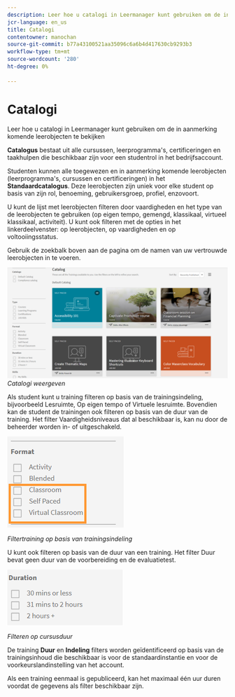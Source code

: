 ```yaml
---
description: Leer hoe u catalogi in Leermanager kunt gebruiken om de in aanmerking komende leerobjecten te bekijken
jcr-language: en_us
title: Catalogi
contentowner: manochan
source-git-commit: b77a43100521aa35096c6a6b4d417630cb9293b3
workflow-type: tm+mt
source-wordcount: '280'
ht-degree: 0%

---
```




# Catalogi

Leer hoe u catalogi in Leermanager kunt gebruiken om de in aanmerking komende leerobjecten te bekijken

**Catalogus** bestaat uit alle cursussen, leerprogramma&#39;s, certificeringen en taakhulpen die beschikbaar zijn voor een studentrol in het bedrijfsaccount.

Studenten kunnen alle toegewezen en in aanmerking komende leerobjecten (leerprogramma&#39;s, cursussen en certificeringen) in het **Standaardcatalogus**. Deze leerobjecten zijn uniek voor elke student op basis van zijn rol, benoeming, gebruikersgroep, profiel, enzovoort.

U kunt de lijst met leerobjecten filteren door vaardigheden en het type van de leerobjecten te gebruiken (op eigen tempo, gemengd, klassikaal, virtueel klassikaal, activiteit). U kunt ook filteren met de opties in het linkerdeelvenster: op leerobjecten, op vaardigheden en op voltooiingsstatus.

Gebruik de zoekbalk boven aan de pagina om de namen van uw vertrouwde leerobjecten in te voeren.

![](assets/catalogs.png)
*Catalogi weergeven*

Als student kunt u training filteren op basis van de trainingsindeling, bijvoorbeeld Lesruimte, Op eigen tempo of Virtuele lesruimte. Bovendien kan de student de trainingen ook filteren op basis van de duur van de training. Het filter Vaardigheidsniveaus dat al beschikbaar is, kan nu door de beheerder worden in- of uitgeschakeld.

![](assets/image014.png)

*Filtertraining op basis van trainingsindeling*

U kunt ook filteren op basis van de duur van een training. Het filter Duur bevat geen duur van de voorbereiding en de evaluatietest.

![](assets/image015.png)

*Filteren op cursusduur*

De training **Duur** en **Indeling** filters worden geïdentificeerd op basis van de trainingsinhoud die beschikbaar is voor de standaardinstantie en voor de voorkeurslandinstelling van het account.

Als een training eenmaal is gepubliceerd, kan het maximaal één uur duren voordat de gegevens als filter beschikbaar zijn.
